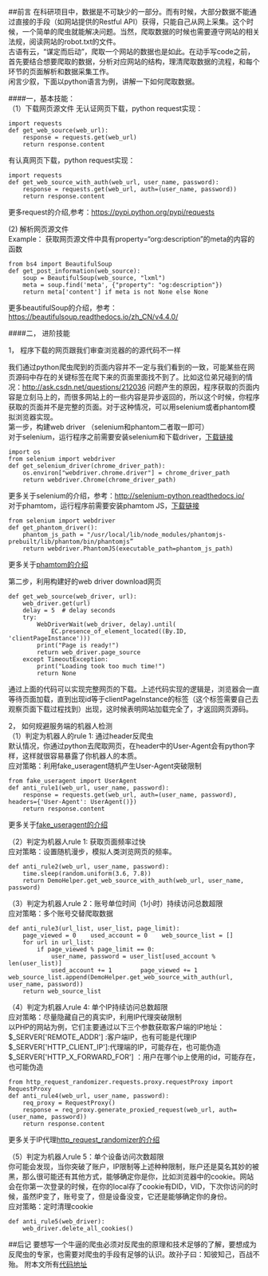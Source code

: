 ##前言
在科研项目中，数据是不可缺少的一部分。而有时候，大部分数据不能通过直接的手段（如网站提供的Restful API）获得，只能自己从网上采集。这个时候，一个简单的爬虫就能解决问题。当然，爬取数据的时候也需要遵守网站的相关法规，阅读网站的robot.txt的文件。       
古语有云，“谋定而后动”，爬取一个网站的数据也是如此。在动手写code之前，首先要结合想要爬取的数据，分析对应网站的结构，理清爬取数据的流程，和每个环节的页面解析和数据采集工作。     
闲言少叙，下面以python语言为例，讲解一下如何爬取数据。

####一，基本技能：   
（1）下载网页源文件
无认证网页下载，python request实现：  
```
import requests
def get_web_source(web_url):
    response = requests.get(web_url)
    return response.content
```

有认真网页下载，python request实现：   

```
import requests
def get_web_source_with_auth(web_url, user_name, password):
    response = requests.get(web_url, auth=(user_name, password))
    return response.content
```

更多request的介绍,参考：https://pypi.python.org/pypi/requests   

(2) 解析网页源文件   
Example： 获取网页源文件中具有property=“org:description”的meta的内容的函数     

```
from bs4 import BeautifulSoup
def get_post_information(web_source):
    soup = BeautifulSoup(web_source, "lxml")
    meta = soup.find('meta', {"property": "og:description"})
    return meta['content'] if meta is not None else None
```

更多beautifulSoup的介绍，参考：https://beautifulsoup.readthedocs.io/zh_CN/v4.4.0/

####二， 进阶技能    

1， 程序下载的网页跟我们审查浏览器的的源代码不一样  

我们通过python爬虫爬到的页面内容并不一定与我们看到的一致，可能某些在网页源码中存在的关键标签在爬下来的页面里面找不到了。比如这位弟兄碰到的情况：http://ask.csdn.net/questions/212036
问题产生的原因，程序获取的页面内容是立刻马上的，而很多网站上的一些内容是异步返回的，所以这个时候，你程序获取的页面并不是完整的页面。对于这种情况，可以用selenium或者phantom模拟浏览器实现。    
第一步，构建web driver （selenium和phantom二者取一即可）     
对于selenium，运行程序之前需要安装selenium和下载driver，[下载链接](http://selenium-python.readthedocs.io/installation.html#drivers)

```
import os
from selenium import webdriver
def get_selenium_driver(chrome_driver_path):
    os.environ["webdriver.chrome.driver"] = chrome_driver_path
    return webdriver.Chrome(chrome_driver_path)
```

更多关于selenium的介绍，参考：http://selenium-python.readthedocs.io/    
对于phamtom，运行程序前需要安装phamtom JS，[下载链接](http://phantomjs.org/download.html)    

```
from selenium import webdriver
def get_phantom_driver():
    phantom_js_path = "/usr/local/lib/node_modules/phantomjs-prebuilt/lib/phantom/bin/phantomjs”    
    return webdriver.PhantomJS(executable_path=phantom_js_path)
```

更多关于[phamtom的介绍](http://phantomjs.org/)    

第二步，利用构建好的web driver download网页    

```
def get_web_source(web_driver, url):
    web_driver.get(url)
    delay = 5  # delay seconds    
    try:
        WebDriverWait(web_driver, delay).until(
            EC.presence_of_element_located((By.ID, 'clientPageInstance')))
        print("Page is ready!")
        return web_driver.page_source
    except TimeoutException:
        print("Loading took too much time!")
        return None
```
通过上面的代码可以实现完整网页的下载。上述代码实现的逻辑是，浏览器会一直等待页面加载，直到出现id等于clientPageInstance的标签（这个标签需要自己去观察页面下载过程找到）出现，这时候表明网站加载完全了，才返回网页源码。    

2， 如何规避服务端的机器人检测     
（1）判定为机器人的rule 1: 通过header反爬虫      
默认情况，你通过python去爬取网页，在header中的User-Agent会有python字样，这样就很容易暴露了你机器人的本质。     
应对策略：利用fake_useragent随机产生User-Agent突破限制     
```
from fake_useragent import UserAgent
def anti_rule1(web_url, user_name, password):
    response = requests.get(web_url, auth=(user_name, password), headers={'User-Agent': UserAgent()})
    return response.content
```
更多关于[fake_useragent的介绍](https://pypi.python.org/pypi/fake-useragent) 

（2）判定为机器人rule 1:  获取页面频率过快    
应对策略：设置随机漫步，模拟人类浏览网页的频率。      
```
def anti_rule2(web_url, user_name, password):
    time.sleep(random.uniform(3.6, 7.8))
    return DemoHelper.get_web_source_with_auth(web_url, user_name, password)
```
（3）判定为机器人rule 2：账号单位时间（1小时）持续访问总数超限    
应对策略：多个账号交替爬取数据  
```
def anti_rule3(url_list, user_list, page_limit):
    page_viewed = 0    used_account = 0    web_source_list = []
    for url in url_list:
        if page_viewed % page_limit == 0:
            user_name, password = user_list[used_account % len(user_list)]
            used_account += 1        page_viewed += 1        web_source_list.append(DemoHelper.get_web_source_with_auth(url, user_name, password)) 
    return web_source_list
```
（4）判定为机器人rule 4: 单个IP持续访问总数超限     
应对策略：尽量隐藏自己的真实IP，利用IP代理突破限制    
以PHP的网站为例，它们主要通过以下三个参数获取客户端的IP地址：   
$_SERVER['REMOTE_ADDR'] :客户端IP，也有可能是代理IP   
$_SERVER['HTTP_CLIENT_IP']:代理端的IP，可能存在，也可能伪造    
$_SERVER['HTTP_X_FORWARD_FOR'] ：用户在哪个ip上使用的id，可能存在，也可能伪造   

```
from http_request_randomizer.requests.proxy.requestProxy import RequestProxy
def anti_rule4(web_url, user_name, password):
    req_proxy = RequestProxy()
    response = req_proxy.generate_proxied_request(web_url, auth=(user_name, password))
    return response.content
```
更多关于IP代理[http_request_randomizer的介绍](https://pypi.python.org/pypi/http-request-randomizer)

（5）判定为机器人rule 5：单个设备访问次数超限     
你可能会发现，当你突破了账户，IP限制等上述种种限制，账户还是莫名其妙的被黑，那么很可能还有其他方式，能够确定你是你，比如浏览器中的cookie。网站会在你第一次登录的时候，在你的local存了cookie有DID，VID，下次你访问的时候，虽然IP变了，账号变了，但是设备没变，它还是能够确定你的身份。      
应对策略：定时清理cookie    
```
def anti_rule5(web_driver):
    web_driver.delete_all_cookies()
```

##后记
要想写一个牛逼的爬虫必须对反爬虫的原理和技术足够的了解，要想成为反爬虫的专家，也需要对爬虫的手段有足够的认识。故孙子曰：知彼知己，百战不殆。
附本文所有[代码地址](https://github.com/wuhaifengdhu/SimpleCrawlDemo)

 







